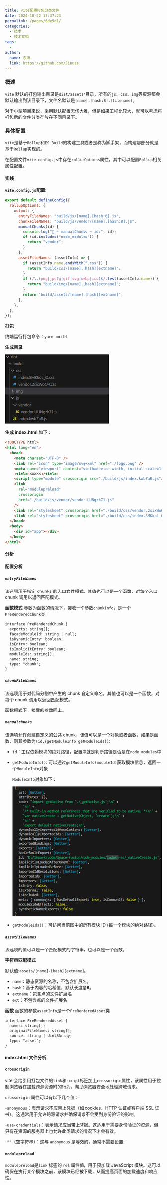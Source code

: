 ```yaml
---
title: vite配置打包分类文件
date: 2024-10-22 17:37:23
permalink: /pages/6de5d1/
categories:
  - 技术
  - 技术文档
tags:
  -
author:
  name: 东流
  link: https://github.com/Jinuss
---
```


### 概述

`vite` 默认的打包输出目录是`dist/assets/`目录，所有的`js`、`css`、`img`等资源都会默认输出到该目录下，文件名默认是`[name].[hash:8].[filename]`。

对于小型项目来说，采用默认配置无伤大雅，但是如果工程比较大，就可以考虑将打包后的文件分类存放在不同目录下。

### 具体配置

`vite`是基于`Rollup`和`ES Build`的构建工具或者是称为脚手架，而构建那部分就是基于`Rollup`实现的。

在配置文件`vite.config.js`中存在`rollupOptions`属性，其中可以配置`Rollup`相关属性配置。

#### 实践

**`vite.config.js`配置**:

```js
export default defineConfig({
  rollupOptions: {
    output: {
      entryFileNames: "build/js/[name].[hash:6].js",
      chunkFileNames: "build/js/vendor/[name].[hash:8].js",
      manualChunks(id) {
        console.log("🚀 ~ manualChunks ~ id:", id);
        if (id.includes("node_modules")) {
          return "vendor";
        }
      },
      assetFileNames: (assetInfo) => {
        if (assetInfo.name.endsWith(".css")) {
          return "build/css/[name].[hash][extname]";
        }
        if (/\.(png|jpe?g|gif|svg|webp|ico)$/.test(assetInfo.name)) {
          return "build/img/[name].[hash][extname]";
        }
        return "build/assets/[name].[hash][extname]";
      },
    },
  },
});
```

**打包**

终端运行打包命令：`yarn build`

**生成目录**

<img src="../../Demo/image/rollupbuild.png"/>

**生成 index.html** 如下：

```html
<!DOCTYPE html>
<html lang="en">
  <head>
    <meta charset="UTF-8" />
    <link rel="icon" type="image/svg+xml" href="./logo.png" />
    <meta name="viewport" content="width=device-width, initial-scale=1.0" />
    <title>XXXXX</title>
    <script type="module" crossorigin src="./build/js/index.kwbZaR.js"></script>
    <link
      rel="modulepreload"
      crossorigin
      href="./build/js/vendor/vendor.UUNgzk71.js"
    />
    <link rel="stylesheet" crossorigin href="./build/css/vendor.2sixWoO4.css" />
    <link rel="stylesheet" crossorigin href="./build/css/index.SMKkoL_O.css" />
  </head>
  <body>
    <div id="app"></div>
  </body>
</html>
```

#### 分析

#### 配置分析

##### `entryFileNames`

该选项用于指定 chunks 的入口文件模式，其值也可以是一个函数，对每个入口 chunk 调用以返回匹配模式。

**函数模式**
参数为函数的情况下，接收一个参数`chunkInfo`，是一个`PreRenderedChunk`类

```tsx
interface PreRenderedChunk {
  exports: string[];
  facadeModuleId: string | null;
  isDynamicEntry: boolean;
  isEntry: boolean;
  isImplicitEntry: boolean;
  moduleIds: string[];
  name: string;
  type: "chunk";
}
```

##### `chunkFileNames`

该选项用于对代码分割中产生的 chunk 自定义命名，其值也可以是一个函数，对每个 chunk 调用以返回匹配模式。

函数模式下，接受的参数同上。

##### `manualchunks`

该选项允许创建自定义的公共 chunk，该值可以是一个对象或者函数，如果是函数，则其参数为`(id,{getModuleInfo,getModuleIds})`:

- `id`：工程依赖模块的绝对路径，配置中就是判断路径是否是在`node_modules`中

- `getModuleInfo()`: 可以通过`getModuleInfo(moduleId)`获取模块信息，返回一个`ModuleInfo`对象

  `ModuleInfo`对象如下：

   <img src="../../Demo/image/rollup.getModuleInfo.png">

- `getModuleIds()`：可访问当前图中的所有模块 ID (每一个模块的绝对路径)。

##### `assetFileNames`

该选项的值可以是一个匹配模式的字符串，也可以是一个函数。

**字符串匹配模式**

默认值:`assets/[name]-[hash][extname]`。

- `name`：静态资源的名称，不包含扩展名。
- `hash`：基于内容的哈希值，默认长度是**8**。
- `extname`：包含点的文件扩展名
- `ext`：不包含点的文件扩展名

**函数**
函数的参数`assetInfo`是一个`PreRenderedAsset`类

```tsx
interface PreRenderedAsset {
  names: string[];
  originalFileNames: string[];
  source: string | Uint8Array;
  type: "asset";
}
```

#### index.html 文件分析

#### `crossorigin`

vite 会给引用打包文件的`link`和`script`标签加上`crossorigin`属性，该属性用于控制浏览器在加载跨源资源时的行为，帮助浏览器安全地处理跨域请求。

`crossorigin` 属性可以有以下几个值：

-`anonymous`：表示请求不应带上凭据（如 cookies、HTTP 认证或客户端 SSL 证书）。这通常用于允许跨源请求并确保请求不会受到身份验证的影响。

-`use-credentials`：表示请求应当带上凭据。这适用于需要身份验证的资源，但只有在资源的服务器上也允许此类请求的情况下才会有效。

-`""`（空字符串）：这与 `anonymous` 是等效的，通常不需要设置.

#### `modulepreload`

`modulepreload`是`link` 标签的 `rel` 属性值，用于预加载 JavaScript 模块。这可以确保在执行某个模块之前，该模块已经被下载，从而提高页面的加载速度和响应性。
